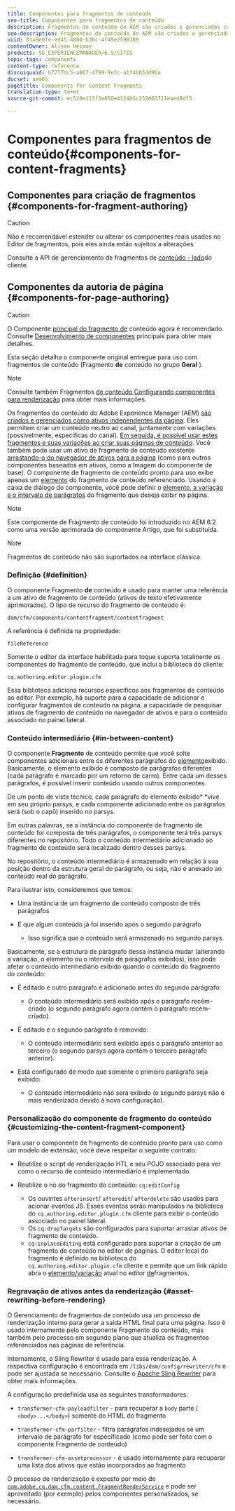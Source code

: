 ```yaml
---
title: Componentes para fragmentos de conteúdo
seo-title: Componentes para fragmentos de conteúdo
description: Fragmentos de conteúdo do AEM são criados e gerenciados como ativos independentes da página
seo-description: Fragmentos de conteúdo do AEM são criados e gerenciados como ativos independentes da página
uuid: 81a9e0fe-ed45-4880-b36c-4f49e2598389
contentOwner: Alison Heimoz
products: SG_EXPERIENCEMANAGER/6.5/SITES
topic-tags: components
content-type: reference
discoiquuid: b7777dc5-a867-4799-9e2c-a1f4bb5dd96a
docset: aem65
pagetitle: Components for Content Fragments
translation-type: tm+mt
source-git-commit: ec528e115f3e050e4124b5c232063721eaed8df5

---
```



# Componentes para fragmentos de conteúdo{#components-for-content-fragments}

## Componentes para criação de fragmentos {#components-for-fragment-authoring}

>[!CAUTION]
>
>Não é recomendável estender ou alterar os componentes reais usados no Editor de fragmentos, pois eles ainda estão sujeitos a alterações.

Consulte a API de gerenciamento de fragmentos de [conteúdo - lado](/help/sites-developing/customizing-content-fragments.md#the-content-fragment-management-api-client-side)do cliente.

## Componentes da autoria de página {#components-for-page-authoring}

>[!CAUTION]
>
>O Componente [principal do fragmento de](https://helpx.adobe.com/experience-manager/core-components/using/content-fragment-component.html) conteúdo agora é recomendado. Consulte [Desenvolvimento de componentes](https://helpx.adobe.com/experience-manager/core-components/using/developing.html) principais para obter mais detalhes.
>
>Esta seção detalha o componente original entregue para uso com fragmentos de conteúdo (Fragmento **de** conteúdo no grupo **Geral** ).

>[!NOTE]
>
>Consulte também Fragmentos [de conteúdo Configurando componentes para renderização](/help/sites-developing/content-fragments-config-components-rendering.md) para obter mais informações.

Os fragmentos do conteúdo do Adobe Experience Manager (AEM) [são criados e gerenciados como ativos independentes da página](/help/assets/content-fragments.md). Eles permitem criar um conteúdo neutro ao canal, juntamente com variações (possivelmente, específicas do canal). [Em seguida, é possível usar estes fragmentos e suas variações ao criar suas páginas de conteúdo](/help/sites-authoring/content-fragments.md). Você também pode usar um ativo de fragmento de conteúdo existente [arrastando-o do navegador de ativos para a página](/help/sites-authoring/content-fragments.md#adding-a-content-fragment-to-your-page) (como para outros componentes baseados em ativos, como a Imagem do componente de base). O componente de fragmento de conteúdo pronto para uso exibe apenas um [elemento](/help/assets/content-fragments.md#constituent-parts-of-a-content-fragment) do fragmento de conteúdo referenciado. Usando a caixa de diálogo do componente, você pode definir o [elemento, a variação e o intervalo de parágrafos](/help/assets/content-fragments.md#constituent-parts-of-a-content-fragment) do fragmento que deseja exibir na página.

>[!NOTE]
>
>Este componente de Fragmento de conteúdo foi introduzido no AEM 6.2 como uma versão aprimorada do componente Artigo, que foi substituída.

>[!NOTE]
>
>Fragmentos de conteúdo não são suportados na interface clássica.

### Definição {#definition}

O componente Fragmento **de** conteúdo é usado para manter uma referência a um ativo de fragmento de conteúdo (ativos de texto efetivamente aprimorados). O tipo de recurso do fragmento de conteúdo é:

`dam/cfm/components/contentfragment/contentfragment`

A referência é definida na propriedade:

`fileReference`

Somente o editor da interface habilitada para toque suporta totalmente os componentes do fragmento de conteúdo, que inclui a biblioteca do cliente:

`cq.authoring.editor.plugin.cfm`

Essa biblioteca adiciona recursos específicos aos fragmentos de conteúdo ao editor. Por exemplo, há suporte para a capacidade de adicionar e configurar fragmentos de conteúdo na página, a capacidade de pesquisar ativos de fragmento de conteúdo no navegador de ativos e para o conteúdo associado no painel lateral.

### Conteúdo intermediário {#in-between-content}

O componente **Fragmento** de conteúdo permite que você solte componentes adicionais entre os diferentes parágrafos do [elemento](/help/assets/content-fragments.md#constituent-parts-of-a-content-fragment)exibido. Basicamente, o elemento exibido é composto de parágrafos diferentes (cada parágrafo é marcado por um retorno de carro). Entre cada um desses parágrafos, é possível inserir conteúdo usando outros componentes.

De um ponto de vista técnico, cada parágrafo do elemento exibido* *vive em seu próprio parsys, e cada componente adicionado entre os parágrafos será (sob o capô) inserido no parsys.

Em outras palavras, se a instância do componente de fragmento de conteúdo for composta de três parágrafos, o componente terá três parsys diferentes no repositório. Todo o conteúdo intermediário adicionado ao fragmento de conteúdo será localizado dentro desses parsys.

No repositório, o conteúdo intermediário é armazenado em relação à sua posição dentro da estrutura geral do parágrafo, ou seja, não é anexado ao conteúdo real do parágrafo.

Para ilustrar isto, consideremos que temos:

* Uma instância de um fragmento de conteúdo composto de três parágrafos
* E que algum conteúdo já foi inserido após o segundo parágrafo

   * Isso significa que o conteúdo será armazenado no segundo parsys.

Basicamente, se a estrutura de parágrafo dessa instância mudar (alterando a variação, o elemento ou o intervalo de parágrafos exibidos), isso pode afetar o conteúdo intermediário exibido quando o conteúdo do fragmento do conteúdo:

* É editado e outro parágrafo é adicionado antes do segundo parágrafo:

   * O conteúdo intermediário será exibido após o parágrafo recém-criado (o segundo parágrafo agora contém o parágrafo recém-criado).

* É editado e o segundo parágrafo é removido:

   * O conteúdo intermediário será exibido após o parágrafo anterior ao terceiro (o segundo parsys agora contém o terceiro parágrafo anterior).

* Está configurado de modo que somente o primeiro parágrafo seja exibido:

   * O conteúdo intermediário não será exibido (o segundo parsys não é mais renderizado devido à nova configuração).

### Personalização do componente de fragmento do conteúdo {#customizing-the-content-fragment-component}

Para usar o componente de fragmento de conteúdo pronto para uso como um modelo de extensão, você deve respeitar o seguinte contrato:

* Reutilize o script de renderização HTL e seu POJO associado para ver como o recurso de conteúdo intermediário é implementado.
* Reutilize o nó do fragmento do conteúdo: `cq:editConfig`

   * Os ouvintes `afterinsert`/ `afteredit`/ `afterdelete` são usados para acionar eventos JS. Esses eventos serão manipulados na biblioteca do `cq.authoring.editor.plugin.cfm` cliente para exibir o conteúdo associado no painel lateral.
   * Os `cq:dropTargets` são configurados para suportar arrastar ativos de fragmento de conteúdo.
   * `cq:inplaceEditing` está configurado para suportar a criação de um fragmento de conteúdo no editor de páginas. O editor local do fragmento é definido na biblioteca do `cq.authoring.editor.plugin.cfm` cliente e permite que um link rápido abra o [elemento/variação](/help/assets/content-fragments.md#constituent-parts-of-a-content-fragment) atual no editor [de](/help/assets/content-fragments-variations.md)fragmentos.

### Regravação de ativos antes da renderização {#asset-rewriting-before-rendering}

O Gerenciamento de fragmentos de conteúdo usa um processo de renderização interno para gerar a saída HTML final para uma página. Isso é usado internamente pelo componente Fragmento do conteúdo, mas também pelo processo em segundo plano que atualiza os fragmentos referenciados nas páginas de referência.

Internamente, o Sling Rewriter é usado para essa renderização. A respectiva configuração é encontrada em `/libs/dam/config/rewriter/cfm` e pode ser ajustada se necessário. Consulte o [Apache Sling Rewriter](https://sling.apache.org/documentation/bundles/output-rewriting-pipelines-org-apache-sling-rewriter.html) para obter mais informações.

A configuração predefinida usa os seguintes transformadores:

* `transformer-cfm-payloadfilter` - para recuperar a `body` parte ( `<body>...</body>`) somente do HTML do fragmento

* `transformer-cfm-parfilter` - filtra parágrafos indesejados se um intervalo de parágrafo for especificado (como pode ser feito com o componente Fragmento de conteúdo)
* `transformer-cfm-assetprocessor` - é usado internamente para recuperar uma lista dos ativos que estão incorporados ao fragmento

O processo de renderização é exposto por meio de [`com.adobe.cq.dam.cfm.content.FragmentRenderService`](https://helpx.adobe.com/experience-manager/6-5/sites/developing/using/reference-materials/javadoc/com/adobe/cq/dam/cfm/ContentFragment.html) e pode ser aproveitado (por exemplo) pelos componentes personalizados, se necessário.
